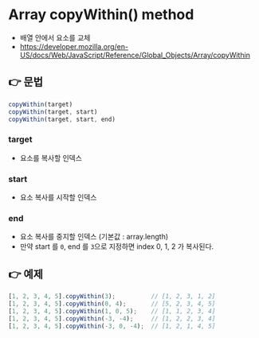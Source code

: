 # Array copyWithin() method
- 배열 안에서 요소를 교체
- https://developer.mozilla.org/en-US/docs/Web/JavaScript/Reference/Global_Objects/Array/copyWithin

## 👉 문법
```javascript
copyWithin(target)
copyWithin(target, start)
copyWithin(target, start, end)
```
### target
- 요소를 복사할 인덱스

### start
- 요소 복사를 시작할 인덱스

### end
- 요소 복사를 중지할 인덱스 (기본값 : array.length)
- 만약 start 를 `0`, end 를 `3`으로 지정하면 index 0, 1, 2 가 복사된다.

## 👉 예제
```javascript
[1, 2, 3, 4, 5].copyWithin(3);          // [1, 2, 3, 1, 2]
[1, 2, 3, 4, 5].copyWithin(0, 4);       // [5, 2, 3, 4, 5]
[1, 2, 3, 4, 5].copyWithin(1, 0, 5);    // [1, 1, 2, 3, 4]
[1, 2, 3, 4, 5].copyWithin(-3, -4);     // [1, 2, 2, 3, 4]
[1, 2, 3, 4, 5].copyWithin(-3, 0, -4);  // [1, 2, 1, 4, 5]
```
